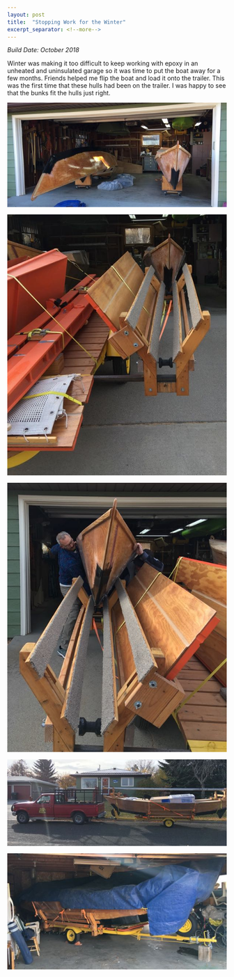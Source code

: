 ```yaml
---
layout: post
title:  "Stopping Work for the Winter"
excerpt_separator: <!--more-->
---
```


*Build Date: October 2018*

Winter was making it too difficult to keep working with epoxy in an unheated and uninsulated garage so it was time to put the boat away for a few months. Friends helped me flip the boat and load it onto the trailer. This was the first time that these hulls had been on the trailer. I was happy to see that the bunks fit the hulls just right.

<!--more-->

![Graphite Done](/assets/images/winter-flipping.jpg)

![Graphite Done](/assets/images/winter-bunk.jpg)

![Graphite Done](/assets/images/winter-loading.jpg)

![Graphite Done](/assets/images/winter-loaded.jpg)

![Graphite Done](/assets/images/winter-stored.jpg)
